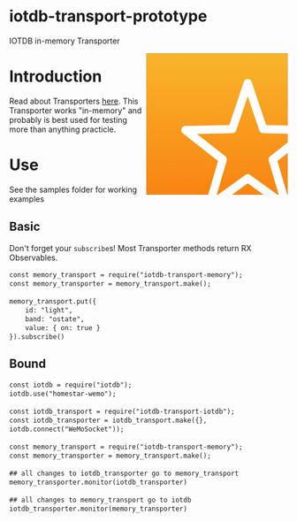 # iotdb-transport-prototype
IOTDB in-memory Transporter 

<img src="https://raw.githubusercontent.com/dpjanes/iotdb-homestar/master/docs/HomeStar.png" align="right" />

# Introduction

Read about Transporters [here](https://github.com/dpjanes/iotdb-transport).
This Transporter works "in-memory" and probably is best used for testing 
more than anything practicle.

# Use

See the samples folder for working examples

## Basic

Don't forget your `subscribe`s! Most Transporter methods 
return RX Observables.

    const memory_transport = require("iotdb-transport-memory");
    const memory_transporter = memory_transport.make();

    memory_transport.put({
        id: "light",
        band: "ostate",
        value: { on: true }
    }).subscribe()

## Bound

    const iotdb = require("iotdb");
    iotdb.use("homestar-wemo");

    const iotdb_transport = require("iotdb-transport-iotdb");
    const iotdb_transporter = iotdb_transport.make({}, iotdb.connect("WeMoSocket"));

    const memory_transport = require("iotdb-transport-memory");
    const memory_transporter = memory_transport.make();

    ## all changes to iotdb_transporter go to memory_transport
    memory_transporter.monitor(iotdb_transporter)

    ## all changes to memory_transport go to iotdb
    iotdb_transporter.monitor(memory_transporter)
